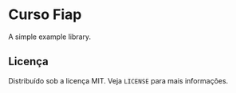 # Curso Fiap

A simple example library.

## Licença

Distribuído sob a licença MIT. Veja `LICENSE` para mais informações.